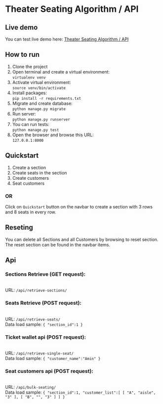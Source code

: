 # Theater Seating Algorithm / API
## Live demo
You can test live demo here: [Theater Seating Algorithm / API](https://guts.ir)
## How to run
1. Clone the project
2. Open terminal and create a virtual environment:
<br />```virtualenv venv```
3. Activate virtual environment:
<br />```source venv/bin/activate```
4. Install packages:
<br />```pip install -r requirements.txt```
5. Migrate and create database:
<br />```python manage.py migrate```
6. Run server:
<br />```python manage.py runserver```
7. You can run tests:
<br />```python manage.py test```
8. Open the browser and browse this URL:
<br />```127.0.0.1:8000```
## Quickstart
1. Create a section
2. Create seats in the section
3. Create customers
4. Seat customers
### OR
Click on ```Quickstart``` button on the navbar to create a section with 3 rows and 8 seats in every row.
## Reseting
You can delete all Sections and all Customers by browsing to reset section. The reset section can be found in the navbar items.
## Api
### Sections Retrieve (GET request):
<br />URL: ```/api/retrieve-sections/```
### Seats Retrieve (POST request):
<br />URL: ```/api/retrieve-seats/```
<br />Data load sample: ```{
   "section_id":1
}```
### Ticket wallet api (POST request):
<br />URL: ```/api/retrieve-single-seat/```
<br />Data load sample: ```{
   "customer_name":"Amin"
}```
### Seat customers api (POST request):
<br />URL: ```/api/bulk-seating/```
<br />Data load sample: ```{
   "section_id":1,
   "customer_list":[
      [
         "A",
         "aisle",
         "3"
      ],
      [
         "B",
         "",
         "3"
      ]
   ]
}```
